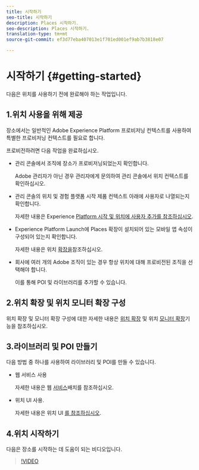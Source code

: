 ```yaml
---
title: 시작하기
seo-title: 시작하기
description: Places 시작하기.
seo-description: Places 시작하기.
translation-type: tm+mt
source-git-commit: ef3d77eba407013e1f701ed001ef9ab7b3818e07

---
```



# 시작하기 {#getting-started}

다음은 위치를 사용하기 전에 완료해야 하는 작업입니다.

## 1.위치 사용을 위해 제공

장소에서는 일반적인 Adobe Experience Platform 프로비저닝 컨텍스트를 사용하여 특별한 프로비저닝 컨텍스트를 필요로 합니다.

프로비전하려면 다음 작업을 완료하십시오.

* 관리 콘솔에서 조직에 장소가 프로비저닝되었는지 확인합니다.

   Adobe 관리자가 아닌 경우 관리자에게 문의하여 관리 콘솔에서 위치 컨텍스트를 확인하십시오.

* 관리 콘솔의 위치 및 경험 플랫폼 시작 제품 컨텍스트 아래에 사용자로 나열되는지 확인합니다.

   자세한 내용은 Experience [Platform 시작 및 위치에 사용자 추가를 참조하십시오](/help/adding-a-user-to-places.md).

* Experience Platform Launch에 Places 확장이 설치되어 있는 모바일 앱 속성이 구성되어 있는지 확인합니다.

   자세한 내용은 위치 [확장을](/help/configure-places-in-the-sdk/places-extension/places-extension.md)참조하십시오.

* 회사에 여러 개의 Adobe 조직이 있는 경우 항상 위치에 대해 프로비전된 조직을 선택해야 합니다.

   이를 통해 POI 및 라이브러리를 추가할 수 있습니다.

## 2.위치 확장 및 위치 모니터 확장 구성

위치 확장 및 모니터 확장 구성에 대한 자세한 내용은 [위치 확장](/help/configure-places-in-the-sdk/places-extension/places-extension.md) 및 위치 [모니터 확장](/help/configure-places-in-the-sdk/places-monitor-extension/places-monitor-extension.md)기능을 참조하십시오.

## 3.라이브러리 및 POI 만들기

다음 방법 중 하나를 사용하여 라이브러리 및 POI를 만들 수 있습니다.

* 웹 서비스 사용

   자세한 내용은 웹 [서비스](/help/places-rest-apis/places-web-services.md)배치를 참조하십시오.

* 위치 UI 사용.

   자세한 내용은 위치 UI [를 참조하십시오](/help/places-database-management-1/places-database-management.md).

## 4.위치 시작하기

다음은 장소를 시작하는 데 도움이 되는 비디오입니다.

>[!VIDEO](https://www.youtube.com/watch?v=aV6i_ayxWCw)